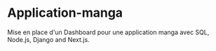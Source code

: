 # Application-manga
Mise en place d'un Dashboard pour une application manga avec SQL, Node.js, Django and Next.js.
